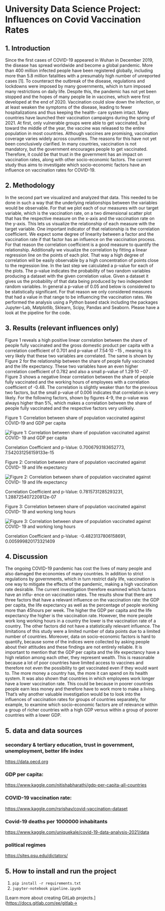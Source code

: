 # University Data Science Project: Influences on Covid Vaccination Rates

## 1. Introduction

Since the first cases of COVID-19 appeared in Wuhan in December 2019, the
disease has spread worldwide and become a global pandemic. More than 400
million infected people have been registered globally, including more than 5.8
million fatalities with a presumably high number of unreported cases [1].
To counteract the outbreak of the disease, regulations and lockdowns were
imposed by many governments, which in turn imposed many restrictions on
daily life. Despite this, the pandemic has not yet been stopped and the hopes
of many people lie in vaccines, which were first developed at the end of 2020.
Vaccination could slow down the infection, or at least weaken the symptoms
of the disease, leading to fewer hospitalizations and thus keeping the health-
care system intact. Many countries have launched their vaccination campaigns
during the spring of 2021. At first, only vulnerable groups were able to get
vaccinated, but toward the middle of the year, the vaccine was released to the
entire population in most countries.
Although vaccines are promising, vaccination coverage varies widely across
countries. The reasons for this have not yet been conclusively clarified. In many
countries, vaccination is not mandatory, but the government encourages people
to get vaccinated. Therefore, it could be that trust in the government has an
impact on vaccination rates, along with other socio-economic factors.
The current study thus aims to investigate which socio-economic factors have
an influence on vaccination rates for COVID-19.

## 2. Methodology

In the second part we visualized and analyzed that data. This needed to be done
in such a way that the underlying relationships between the variables would be
observable. For that we plot each of our measures with our target variable,
which is the vaccination rate, on a two dimensional scatter plot that has the
respective measure on the x-axis and the vaccination rate on the y-axis. This
lets us visualize the relationship of each measure with the target variable. One
important indicator of that relationship is the correlation coefficient. We expect
some degree of linearity between a factor and the vaccination rate if that factor
has an influence on the vaccination process. For that reason the correlation
coefficient is a good measure to quantify the relationship. Additionally we
visualize the correlation by fitting a linear regression line on the points of each
plot. That way a high degree of correlation will be easily observable by a high
concentration of points close to the regression line.
In the last step we calculated a p-value for each of the plots. The p-value
indicates the probability of two random variables producing a dataset with the
given correlation value. Given a dataset it gives us the probability of that data
being produced by two independent random variables. In general a p-value of
0.05 and below is considered to be statistically significant. For that reason we
only considered measures that had a value in that range to be influencing the
vaccination rates.
We performed the analysis using a Python based stack including the packages
Jupyter-Lab, Matplotlib, Sklearn, Scipy, Pandas and Seaborn.
Please have a look at the pipeline for the code.

## 3. Results (relevant influences only)

Figure 1 reveals a high positive linear correlation between the share of people
fully vaccinated and the gross domestic product per capita with a correlation
coefficient of 0.701 and p-value of 7.54·10 −15 , meaning it is very likely that these
two variables are correlated. The same is shown by Figure 2 for the relationship
between the share of people fully vaccinated and the life expectancy. These two
variables have an even higher correlation coefficient of 0.782 and also a small
p-value of 1.29·10 −07 .
Figure 3 shows a negative linear correlation between the share of people fully
vaccinated and the working hours of employees with a correlation coefficient of
-0.48. The correlation is slightly weaker than for the previous two factors, but
the small p-value of 0.006 indicates that correlation is very likely.
For the following factors, shown by figures 4-9, the p-value was always higher
than 5%, which makes a correlation between the share of people fully vaccinated
and the respective factors very unlikely.

Figure 1: Correlation between share of population vaccinated against COVID-19 and GDP per capita

![Figure 1: Correlation between share of population vaccinated against COVID-
19 and GDP per capita](gdp.png) 

Correlation Coefficient and p-Value:
0.7006793183652773, 7.542031256159133e-15



Figure 2: Correlation between share of population vaccinated against COVID-
19 and life expectancy

![Figure 2: Correlation between share of population vaccinated against COVID-
19 and life expectancy](life_expectancy.png)


Correlation Coefficient and p-Value: 
0.7815731285293231, 1.288725407220812e-07



Figure 3: Correlation between share of population vaccinated against COVID-
19 and working long hours

![Figure 3: Correlation between share of population vaccinated against COVID-
19 and working long hours](working_hours.png)


Correlation Coefficient and p-Value:
-0.4823137806158691, 0.005999820173321409

## 4. Discussion

The ongoing COVID-19 pandemic has cost the lives of many people and also
damaged the economies of many countries. In addition to strict regulations by
governments, which in turn restrict daily life, vaccination is one way to mitigate
the effects of the pandemic, making a high vaccination rate desirable.
The current investigation therefore examined which factors have an influ-
ence on vaccination rates. The results show that there are three factors that
have a relevant influence on the vaccination rate: the GDP per capita, the life
expectancy as well as the percentage of people working more than 45hours per
week. The higher the GDP per capita and the life expectancy the higher is
the vaccination rate. However, the more people work long working hours in a
country the lower is the vaccination rate of a country. The other factors did not
have a statistically relevant influence.
The limitations of this study were a limited number of data points due to a
limited number of countries. Moreover, data on socio-economic factors is hard
to quantify, because some of the indices were collected by asking people about
their attitudes and these findings are not entirely reliable.
It is important to mention that the GDP per capita and the life expectancy
have a high relation among each other, they represent wealth. This is reasonable
because a lot of poor countries have limited access to vaccines and therefore not
even the possibility to get vaccinated even if they would want to. The more
money a country has, the more it can spend on its health system. It was also
shown that countries in which employees work longer have a lower vaccination
rate. This could be because in poorer countries people earn less money and
therefore have to work more to make a living. That’s why another valuable
investigation would be to look into the influences of vaccination rates for groups
of countries separately, for example, to examine which socio-economic factors
are of relevance within a group of richer countries with a high GDP versus within a group of poorer countries with a lower GDP.

## 5. data and data sources 
### secondary & tertiary education, trust in government, unemployment, better life index
https://data.oecd.org

### GDP per capita:
https://www.kaggle.com/nitishabharathi/gdp-per-capita-all-countries

### COVID-19 vaccination rate:
https://www.kaggle.com/rsrishav/covid-vaccination-dataset

### Covid-19 deaths per 1000000 inhabitants
https://www.kaggle.com/uniquekale/covid-19-data-analysis-2021/data

### political regimes
https://sites.psu.edu/dictators/

## 5. How to install and run the project

<ol>
    <li><code>pip install -r requirements.txt</code></li>
    <li><code>jupyter-notebook pipeline.ipynb</code></li>
</ol>


[Learn more about creating GitLab projects.](https://docs.gitlab.com/ee/gitlab->
